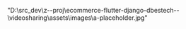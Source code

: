 

"D:\src_dev\z--proj\ecommerce-flutter-django-dbestech--\videosharing\assets\images\a-placeholder.jpg"